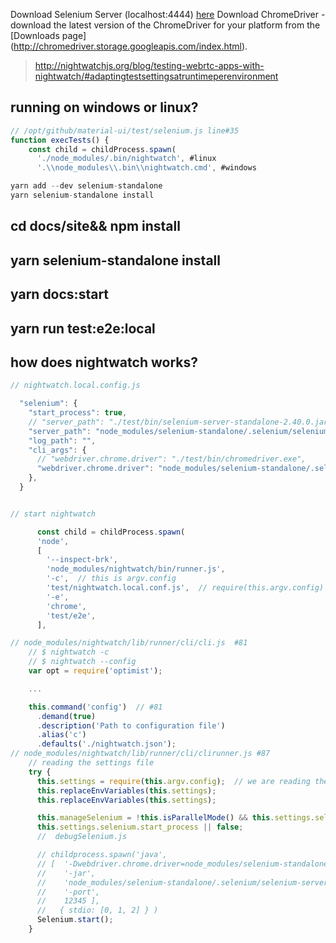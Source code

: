 

Download Selenium Server (localhost:4444)  [here](http://selenium-release.storage.googleapis.com/index.html?path=2.40/)
Download ChromeDriver - download the latest version of the ChromeDriver for your platform from the [Downloads page] (http://chromedriver.storage.googleapis.com/index.html).

>http://nightwatchjs.org/blog/testing-webrtc-apps-with-nightwatch/#adaptingtestsettingsatruntimeperenvironment

## running on windows or linux?
```javascript
// /opt/github/material-ui/test/selenium.js line#35
function execTests() {
    const child = childProcess.spawn(
      './node_modules/.bin/nightwatch', #linux
      '.\\node_modules\\.bin\\nightwatch.cmd', #windows

yarn add --dev selenium-standalone
yarn selenium-standalone install
```

## cd docs/site&& npm install

## yarn selenium-standalone install

## yarn docs:start
## yarn run test:e2e:local

## how does nightwatch works?

```javascript
// nightwatch.local.config.js

  "selenium": {
    "start_process": true,
    // "server_path": "./test/bin/selenium-server-standalone-2.40.0.jar",
    "server_path": "node_modules/selenium-standalone/.selenium/selenium-server/3.7.1-server.jar",
    "log_path": "",
    "cli_args": {
      // "webdriver.chrome.driver": "./test/bin/chromedriver.exe",
      "webdriver.chrome.driver": "node_modules/selenium-standalone/.selenium/chromedriver/2.33-x64-chromedriver"
    },
  }


// start nightwatch

      const child = childProcess.spawn(
      'node',
      [
        '--inspect-brk',
        'node_modules/nightwatch/bin/runner.js',
        '-c',  // this is argv.config
        'test/nightwatch.local.conf.js',  // require(this.argv.config)
        '-e',
        'chrome',
        'test/e2e',
      ],

// node_modules/nightwatch/lib/runner/cli/cli.js  #81
    // $ nightwatch -c
    // $ nightwatch --config
    var opt = require('optimist');

    ...

    this.command('config')  // #81
      .demand(true)
      .description('Path to configuration file')
      .alias('c')
      .defaults('./nightwatch.json');
// node_modules/nightwatch/lib/runner/cli/clirunner.js #87
    // reading the settings file
    try {
      this.settings = require(this.argv.config);  // we are reading the config file passed to nightwatch;
      this.replaceEnvVariables(this.settings);
      this.replaceEnvVariables(this.settings);

      this.manageSelenium = !this.isParallelMode() && this.settings.selenium &&
      this.settings.selenium.start_process || false;
      //  debugSelenium.js  

      // childprocess.spawn('java',
      // [  '-Dwebdriver.chrome.driver=node_modules/selenium-standalone/.selenium/chromedriver/2.33-x64-chromedriver',
      //    '-jar',
      //    'node_modules/selenium-standalone/.selenium/selenium-server/3.7.1-server.jar',
      //    '-port',
      //    12345 ],     
      //   { stdio: [0, 1, 2] } )
      Selenium.start();
    }
```